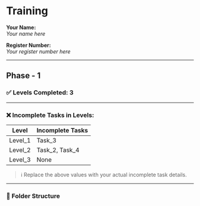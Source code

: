 # Training

**Your Name:**  
_Your name here_

**Register Number:**  
_Your register number here_

---

## Phase - 1

### ✅ Levels Completed: 3

---

### ❌ Incomplete Tasks in Levels:

| Level     | Incomplete Tasks        |
|-----------|-------------------------|
| Level_1   | Task_3                  |
| Level_2   | Task_2, Task_4          |
| Level_3   | None                    |

> ℹ️ Replace the above values with your actual incomplete task details.

---

### 📁 Folder Structure

